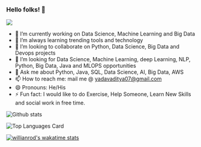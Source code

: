 ### Hello folks! 👋

![](https://komarev.com/ghpvc/?username=AdityaYadav02&theme=highcontrast&style=for-the-badge)


- 🔭 I’m currently working on Data Science, Machine Learning and Big Data
- 🌱 I’m always learning trending tools and technology
- 👯 I’m looking to collaborate on Python, Data Science, Big Data and Devops projects
- 🤔 I’m looking for Data Science, Machine Learning, deep Learning, NLP, Python, Big Data, Java and MLOPS opportunities
- 💬 Ask me about  Python, Java, SQL, Data Science, AI, Big Data, AWS
- 📫 How to reach me: mail me @ yadavaditya07@gmail.com
- 😄 Pronouns: He/His
- ⚡ Fun fact: I would like to do Exercise, Help Someone, Learn New Skills and social work in free time.

![Github stats](https://github-readme-stats.vercel.app/api?username=AdityaYadav02&theme=highcontrast&show_icons=true&count_private=true)


![Top Languages Card](https://github-readme-stats.vercel.app/api/top-langs/?username=AdityaYadav02&theme=highcontrast&show_icons=true)


[![willianrod's wakatime stats](https://github-readme-stats.vercel.app/api/wakatime?username=AdityaYadav02&theme=highcontrast)](https://github.com/anuraghazra/github-readme-stats)



